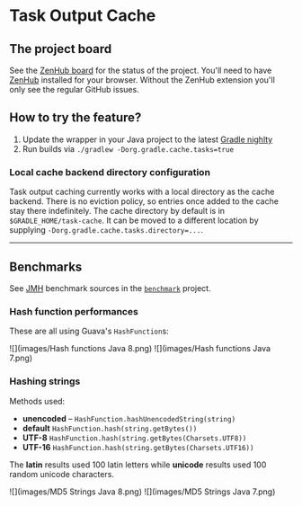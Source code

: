 # Task Output Cache

## The project board

See the [ZenHub board](https://github.com/gradle/task-output-cache/issues#boards) for the status of the project. You'll need to have [ZenHub](http://zenhub.com/) installed for your browser. Without the ZenHub extension you'll only see the regular GitHub issues.

## How to try the feature?

1. Update the wrapper in your Java project to the latest [Gradle nighlty](https://gradle.org/nightly)
2. Run builds via `./gradlew -Dorg.gradle.cache.tasks=true`

### Local cache backend directory configuration

Task output caching currently works with a local directory as the cache backend. There is no eviction policy, so entries once added to the cache stay there indefinitely. The cache directory by default is in `$GRADLE_HOME/task-cache`. It can be moved to a different location by supplying `-Dorg.gradle.cache.tasks.directory=...`.


------------------------

## Benchmarks

See [JMH](http://openjdk.java.net/projects/code-tools/jmh/) benchmark sources in the [`benchmark`](./benchmark) project.

### Hash function performances

These are all using Guava's `HashFunction`s:

![](images/Hash functions Java 8.png)
![](images/Hash functions Java 7.png)

### Hashing strings

Methods used:

* **unencoded** – `HashFunction.hashUnencodedString(string)`
* **default** `HashFunction.hash(string.getBytes())`
* **UTF-8** `HashFunction.hash(string.getBytes(Charsets.UTF8))`
* **UTF-16** `HashFunction.hash(string.getBytes(Charsets.UTF16))`

The **latin** results used 100 latin letters while **unicode** results used 100 random unicode characters.

![](images/MD5 Strings Java 8.png)
![](images/MD5 Strings Java 7.png)
